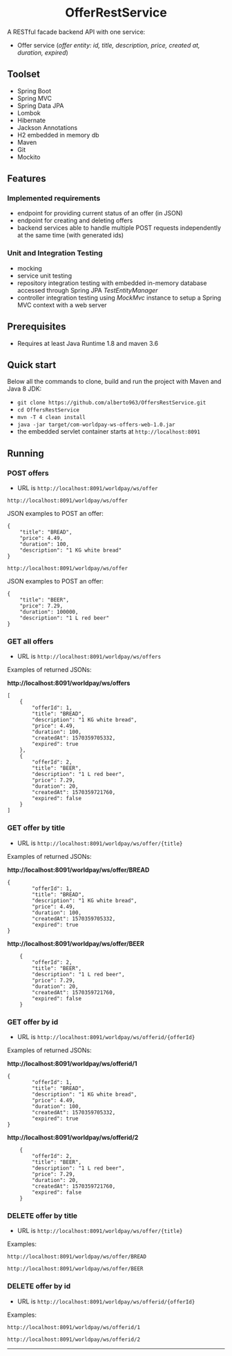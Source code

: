 <h1 align="center">
    OfferRestService
</h1>

A RESTful facade backend API with one service:
- Offer service (*offer entity: id, title, description, price, created at, duration, expired*)

## Toolset
- Spring Boot
- Spring MVC
- Spring Data JPA
- Lombok
- Hibernate
- Jackson Annotations
- H2 embedded in memory db
- Maven
- Git
- Mockito

## Features
### Implemented requirements
- endpoint for providing current status of an offer (in JSON)
- endpoint for creating and deleting offers
- backend services able to handle multiple POST requests independently at the same time (with generated ids)

### Unit and Integration Testing
- mocking
- service unit testing
- repository integration testing with embedded in-memory database accessed through Spring JPA *TestEntityManager*
- controller integration testing using *MockMvc* instance to setup a Spring MVC context with a web server

## Prerequisites
- Requires at least Java Runtime 1.8 and maven 3.6

## Quick start
Below all the commands to clone, build and run the project with Maven and Java 8 JDK:
- `git clone https://github.com/alberto963/OffersRestService.git`
- `cd OffersRestService`
- `mvn -T 4 clean install`
- `java -jar target/com-worldpay-ws-offers-web-1.0.jar`
- the embedded servlet container starts at `http://localhost:8091`

## Running

### POST offers 
- URL is `http://localhost:8091/worldpay/ws/offer`

`http://localhost:8091/worldpay/ws/offer`

JSON examples to POST an offer:
````
{
	"title": "BREAD",
	"price": 4.49,
	"duration": 100,
	"description": "1 KG white bread"
}
````

`http://localhost:8091/worldpay/ws/offer`

JSON examples to POST an offer:
````
{
	"title": "BEER",
	"price": 7.29,
	"duration": 100000,
	"description": "1 L red beer"
}
````
### GET all offers

- URL is `http://localhost:8091/worldpay/ws/offers`

Examples of returned JSONs:

**http://localhost:8091/worldpay/ws/offers**
````
[
	{
		"offerId": 1,
		"title": "BREAD",
		"description": "1 KG white bread",
		"price": 4.49,
		"duration": 100,
		"createdAt": 1570359705332,
		"expired": true
	},
	{
		"offerId": 2,
		"title": "BEER",
		"description": "1 L red beer",
		"price": 7.29,
		"duration": 20,
		"createdAt": 1570359721760,
		"expired": false
	}
]
````

### GET offer by title

- URL is `http://localhost:8091/worldpay/ws/offer/{title}`

Examples of returned JSONs:

**http://localhost:8091/worldpay/ws/offer/BREAD**
````
{
		"offerId": 1,
		"title": "BREAD",
		"description": "1 KG white bread",
		"price": 4.49,
		"duration": 100,
		"createdAt": 1570359705332,
		"expired": true
}
````

**http://localhost:8091/worldpay/ws/offer/BEER**
````
	{
		"offerId": 2,
		"title": "BEER",
		"description": "1 L red beer",
		"price": 7.29,
		"duration": 20,
		"createdAt": 1570359721760,
		"expired": false
	}
````

### GET offer by id

- URL is `http://localhost:8091/worldpay/ws/offerid/{offerId}`

Examples of returned JSONs:

**http://localhost:8091/worldpay/ws/offerid/1**
````
{
		"offerId": 1,
		"title": "BREAD",
		"description": "1 KG white bread",
		"price": 4.49,
		"duration": 100,
		"createdAt": 1570359705332,
		"expired": true
}
````

**http://localhost:8091/worldpay/ws/offerid/2**
````
	{
		"offerId": 2,
		"title": "BEER",
		"description": "1 L red beer",
		"price": 7.29,
		"duration": 20,
		"createdAt": 1570359721760,
		"expired": false
	}
````
### DELETE offer by title

- URL is `http://localhost:8091/worldpay/ws/offer/{title}`

Examples:

`http://localhost:8091/worldpay/ws/offer/BREAD`

`http://localhost:8091/worldpay/ws/offer/BEER`


### DELETE offer by id

- URL is `http://localhost:8091/worldpay/ws/offerid/{offerId}`

Examples:

`http://localhost:8091/worldpay/ws/offerid/1`

`http://localhost:8091/worldpay/ws/offerid/2`

****
